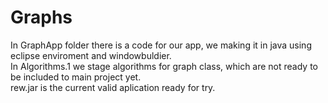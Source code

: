 # Graphs
In GraphApp folder there is a code for our app, we making it in java using eclipse enviroment and windowbuldier.                                
In Algorithms.1 we stage algorithms for graph class, which are not ready to be included to main project yet.                                 
rew.jar is the current valid aplication ready for try.
